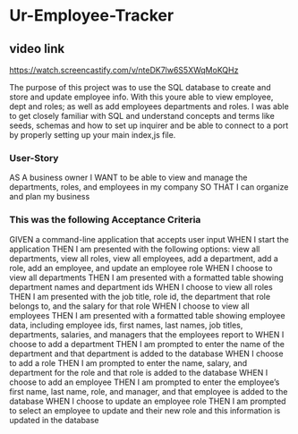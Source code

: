 # Ur-Employee-Tracker

## video link
https://watch.screencastify.com/v/nteDK7lw6S5XWqMoKQHz

The purpose of this project was to use the SQL database to create and store and update employee info. With this youre able to view employee, dept and roles; as well as add employees departments and roles. I was able to get closely familiar with SQL and understand concepts and terms like seeds, schemas and how to set up inquirer and be able to connect to a port by properly setting up your main index,js file. 

### User-Story
AS A business owner
I WANT to be able to view and manage the departments, roles, and employees in my company
SO THAT I can organize and plan my business

### This was the following Acceptance Criteria

GIVEN a command-line application that accepts user input
WHEN I start the application
THEN I am presented with the following options: view all departments, view all roles, view all employees, add a department, add a role, add an employee, and update an employee role
WHEN I choose to view all departments
THEN I am presented with a formatted table showing department names and department ids
WHEN I choose to view all roles
THEN I am presented with the job title, role id, the department that role belongs to, and the salary for that role
WHEN I choose to view all employees
THEN I am presented with a formatted table showing employee data, including employee ids, first names, last names, job titles, departments, salaries, and managers that the employees report to
WHEN I choose to add a department
THEN I am prompted to enter the name of the department and that department is added to the database
WHEN I choose to add a role
THEN I am prompted to enter the name, salary, and department for the role and that role is added to the database
WHEN I choose to add an employee
THEN I am prompted to enter the employee’s first name, last name, role, and manager, and that employee is added to the database
WHEN I choose to update an employee role
THEN I am prompted to select an employee to update and their new role and this information is updated in the database